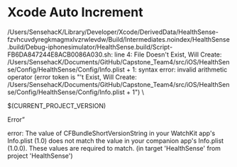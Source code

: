 # Xcode Auto Increment



/Users/SensehacK/Library/Developer/Xcode/DerivedData/HealthSense-fzvhcuvdyregkmagmxlvzrwlevdw/Build/Intermediates.noindex/HealthSense.build/Debug-iphonesimulator/HealthSense.build/Script-FB6DA847244E8ACB0086A030.sh: line 4: File Doesn't Exist, Will Create: /Users/SensehacK/Documents/GitHub/Capstone_Team4/src/iOS/HealthSense/Config/HealthSense/Config/Info.plist + 1: syntax error: invalid arithmetic operator (error token is "'t Exist, Will Create: /Users/SensehacK/Documents/GitHub/Capstone_Team4/src/iOS/HealthSense/Config/HealthSense/Config/Info.plist + 1")
\

$(CURRENT_PROJECT_VERSION)






Error”

error: The value of CFBundleShortVersionString in your WatchKit app's Info.plist (1.0) does not match the value in your companion app's Info.plist (1.0.0). These values are required to match. (in target 'HealthSense' from project 'HealthSense')


